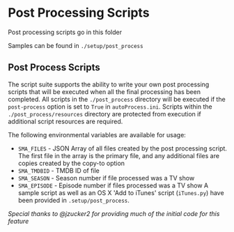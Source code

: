 # Post Processing Scripts

Post processing scripts go in this folder

Samples can be found in `./setup/post_process`

Post Process Scripts
--------------
The script suite supports the ability to write your own post processing scripts that will be executed when all the final processing has been completed. All scripts in the `./post_process` directory will be executed if the `post-process` option is set to `True` in `autoProcess.ini`. Scripts within the `./post_process/resources` directory are protected from execution if additional script resources are required.

The following environmental variables are available for usage:
- `SMA_FILES` - JSON Array of all files created by the post processing script. The first file in the array is the primary file, and any additional files are copies created by the copy-to option
- `SMA_TMDBID` - TMDB ID of file 
- `SMA_SEASON` - Season number if file processed was a TV show
- `SMA_EPISODE` - Episode number if files processed was a TV show
A sample script as well as an OS X 'Add to iTunes' script (`iTunes.py`) have been provided in `.setup/post_process`.

*Special thanks to @jzucker2 for providing much of the initial code for this feature*
